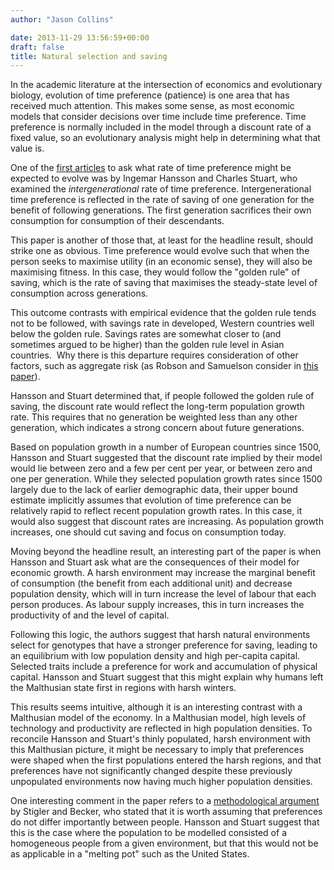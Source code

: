 ```yaml
---
author: "Jason Collins"

date: 2013-11-29 13:56:59+00:00
draft: false
title: Natural selection and saving
---
```


In the academic literature at the intersection of economics and evolutionary biology, evolution of time preference (patience) is one area that has received much attention. This makes some sense, as most economic models that consider decisions over time include time preference. Time preference is normally included in the model through a discount rate of a fixed value, so an evolutionary analysis might help in determining what that value is.

One of the [first articles](http://www.jstor.org/stable/2006682) to ask what rate of time preference might be expected to evolve was by Ingemar Hansson and Charles Stuart, who examined the _intergenerational_ rate of time preference. Intergenerational time preference is reflected in the rate of saving of one generation for the benefit of following generations. The first generation sacrifices their own consumption for consumption of their descendants.

This paper is another of those that, at least for the headline result, should strike one as obvious. Time preference would evolve such that when the person seeks to maximise utility (in an economic sense), they will also be maximising fitness. In this case, they would follow the "golden rule" of saving, which is the rate of saving that maximises the steady-state level of consumption across generations.

This outcome contrasts with empirical evidence that the golden rule tends not to be followed, with savings rate in developed, Western countries well below the golden rule. Savings rates are somewhat closer to (and sometimes argued to be higher) than the golden rule level in Asian countries.  Why there is this departure requires consideration of other factors, such as aggregate risk (as Robson and Samuelson consider in [this paper](https://www.jasoncollins.blog/impatience-and-aggregate-risk/)).

Hansson and Stuart determined that, if people followed the golden rule of saving, the discount rate would reflect the long-term population growth rate. This requires that no generation be weighted less than any other generation, which indicates a strong concern about future generations.

Based on population growth in a number of European countries since 1500, Hansson and Stuart suggested that the discount rate implied by their model would lie between zero and a few per cent per year, or between zero and one per generation. While they selected population growth rates since 1500 largely due to the lack of earlier demographic data, their upper bound estimate implicitly assumes that evolution of time preference can be relatively rapid to reflect recent population growth rates. In this case, it would also suggest that discount rates are increasing. As population growth increases, one should cut saving and focus on consumption today.

Moving beyond the headline result, an interesting part of the paper is when Hansson and Stuart ask what are the consequences of their model for economic growth. A harsh environment may increase the marginal benefit of consumption (the benefit from each additional unit) and decrease population density, which will in turn increase the level of labour that each person produces. As labour supply increases, this in turn increases the productivity of and the level of capital.

Following this logic, the authors suggest that harsh natural environments select for genotypes that have a stronger preference for saving, leading to an equilibrium with low population density and high per-capita capital. Selected traits include a preference for work and accumulation of physical capital. Hansson and Stuart suggest that this might explain why humans left the Malthusian state first in regions with harsh winters.

This results seems intuitive, although it is an interesting contrast with a Malthusian model of the economy. In a Malthusian model, high levels of technology and productivity are reflected in high population densities. To reconcile Hansson and Stuart's thinly populated, harsh environment with this Malthusian picture, it might be necessary to imply that preferences were shaped when the first populations entered the harsh regions, and that preferences have not significantly changed despite these previously unpopulated environments now having much higher population densities.

One interesting comment in the paper refers to a [methodological argument](http://www.jstor.org/stable/1807222) by Stigler and Becker, who stated that it is worth assuming that preferences do not differ importantly between people. Hansson and Stuart suggest that this is the case where the population to be modelled consisted of a homogeneous people from a given environment, but that this would not be as applicable in a "melting pot" such as the United States.
